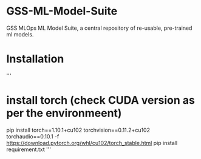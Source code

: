 # GSS-ML-Model-Suite
GSS MLOps ML Model Suite, a central repository of re-usable, pre-trained ml models. 


# Installation
'''
# install torch (check CUDA version as per the environmeent)
pip install torch==1.10.1+cu102 torchvision==0.11.2+cu102 torchaudio==0.10.1 -f https://download.pytorch.org/whl/cu102/torch_stable.html
pip install requirement.txt
'''

